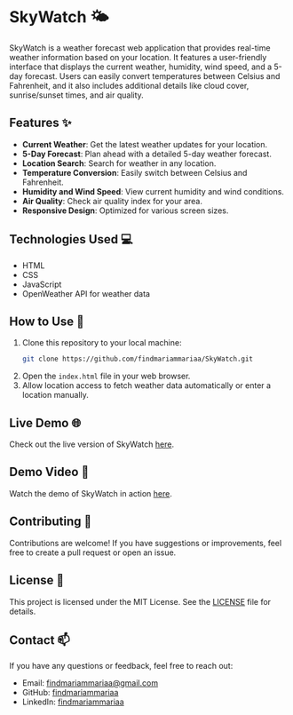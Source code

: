 # SkyWatch 🌤️

SkyWatch is a weather forecast web application that provides real-time weather information based on your location. It features a user-friendly interface that displays the current weather, humidity, wind speed, and a 5-day forecast. Users can easily convert temperatures between Celsius and Fahrenheit, and it also includes additional details like cloud cover, sunrise/sunset times, and air quality.

## Features ✨

- **Current Weather**: Get the latest weather updates for your location.
- **5-Day Forecast**: Plan ahead with a detailed 5-day weather forecast.
- **Location Search**: Search for weather in any location.
- **Temperature Conversion**: Easily switch between Celsius and Fahrenheit.
- **Humidity and Wind Speed**: View current humidity and wind conditions.
- **Air Quality**: Check air quality index for your area.
- **Responsive Design**: Optimized for various screen sizes.

## Technologies Used 💻

- HTML
- CSS
- JavaScript
- OpenWeather API for weather data

## How to Use 🚀

1. Clone this repository to your local machine:
   ```bash
   git clone https://github.com/findmariammariaa/SkyWatch.git
   ```
2. Open the `index.html` file in your web browser.
3. Allow location access to fetch weather data automatically or enter a location manually.

## Live Demo 🌐

Check out the live version of SkyWatch [here](https://findmariammariaa.github.io/SkyWatch/).

## Demo Video 🎥

Watch the demo of SkyWatch in action [here](https://youtu.be/GNhNxgQXCbA).

## Contributing 🤝

Contributions are welcome! If you have suggestions or improvements, feel free to create a pull request or open an issue.

## License 📄

This project is licensed under the MIT License. See the [LICENSE](LICENSE) file for details.

## Contact 📫

If you have any questions or feedback, feel free to reach out:

- Email: [findmariammariaa@gmail.com](mailto:findmariammariaa@gmail.com)
- GitHub: [findmariammariaa](https://github.com/findmariammariaa)
- LinkedIn: [findmariammariaa](https://linkedin.com/in/findmariammariaa/)

